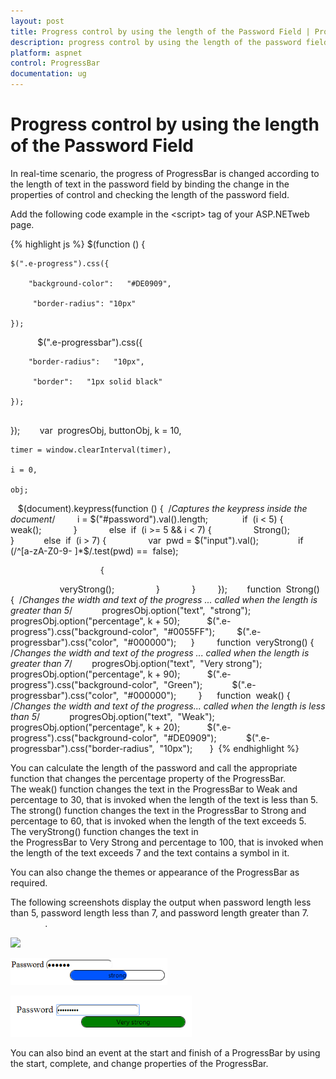 ```yaml
---
layout: post
title: Progress control by using the length of the Password Field | ProgressBar | ASP.NET | Syncfusion
description: progress control by using the length of the password field
platform: aspnet
control: ProgressBar
documentation: ug
---
```


# Progress control by using the length of the Password Field

In real-time scenario, the progress of ProgressBar is changed according to the length of text in the password field by binding the change in the properties of control and checking the length of the password field.

Add the following code example in the &lt;script&gt; tag of your ASP.NETweb page.

{% highlight js %}
$(function () {

    $(".e-progress").css({ 
	
        "background-color":   "#DE0909",
		
         "border-radius": "10px" 
		
    });
          
    $(".e-progressbar").css({ 
	
        "border-radius":   "10px",
		
         "border":   "1px solid black" 
		
    });
	      
});
      
var  progresObj, buttonObj, k = 10,

    timer = window.clearInterval(timer),
	
    i = 0,
	
    obj;
  
$(document).keypress(function () {  /*Captures the keypress inside the document*/
       
    i = $("#password").val().length;
              
    if  (i < 5) {
                
        weak();
              
    }
           
    else  if  (i >= 5 && i < 7) {
               
        Strong();
            
    }
          
    else  if  (i > 7) {
               
        var  pwd = $("input").val();
              
        if  (/^[a-zA-Z0-9- ]*$/.test(pwd) ==  false);

                        {
                    
            veryStrong();
                   
        }
              
    }
         
});
      
function  Strong() {  /*Changes the width and text of the progress ... called when the length is greater than 5*/
          
    progresObj.option("text",  "strong");
          
    progresObj.option("percentage", k + 50);
         
    $(".e-progress").css("background-color",  "#0055FF");
       
    $(".e-progressbar").css("color",  "#000000");
    
}
       
function  veryStrong() { /*Changes the width and text of the progress ... called when the length is greater than 7*/
      
    progresObj.option("text",  "Very strong");
             
    progresObj.option("percentage", k + 90);
         
    $(".e-progress").css("background-color",  "Green");
          
    $(".e-progressbar").css("color",  "#000000");
       
}
    
function  weak() { /*Changes the width and text of the progress... called when the length is less than 5*/
          
    progresObj.option("text",  "Weak");
  
    progresObj.option("percentage", k + 20);
         
    $(".e-progress").css("background-color",  "#DE0909");
          
    $(".e-progressbar").css("border-radius",  "10px");
     
} 
{% endhighlight %}

You can calculate the length of the password and call the appropriate function that changes the percentage property of the ProgressBar. The weak() function changes the text in the ProgressBar to Weak and percentage to 30, that is invoked when the length of the text is less than 5. The strong() function changes the text in the ProgressBar to Strong and percentage to 60, that is invoked when the length of the text exceeds 5. The veryStrong() function changes the text in the ProgressBar to Very Strong and percentage to 100, that is invoked when the length of the text exceeds 7 and the text contains a symbol in it.

You can also change the themes or appearance of the ProgressBar as required.

The following screenshots display the output when password length less than 5, password length less than 7, and password length greater than 7.                          .

![](Progress-control-by-using-the-length-of-the-Password-Field_images/Progress-control-by-using-the-length-of-the-Password-Field_img1.png)

![](Progress-control-by-using-the-length-of-the-Password-Field_images/Progress-control-by-using-the-length-of-the-Password-Field_img2.png)

![](Progress-control-by-using-the-length-of-the-Password-Field_images/Progress-control-by-using-the-length-of-the-Password-Field_img3.png)

You can also bind an event at the start and finish of a ProgressBar by using the start, complete, and change properties of the ProgressBar.
